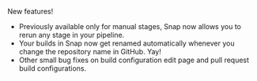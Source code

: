 New features!

* Previously available only for manual stages, Snap now allows you to rerun any stage in your pipeline.
* Your builds in Snap now get renamed automatically whenever you change the repository name in GitHub. Yay!
* Other small bug fixes on build configuration edit page and pull request build configurations.
